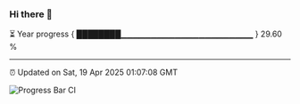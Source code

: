 ### Hi there 👋

⏳ Year progress { ████████▁▁▁▁▁▁▁▁▁▁▁▁▁▁▁▁▁▁▁▁▁▁ } 29.60 %

---

⏰ Updated on Sat, 19 Apr 2025 01:07:08 GMT

![Progress Bar CI](https://github.com/liununu/liununu/workflows/Progress%20Bar%20CI/badge.svg)
